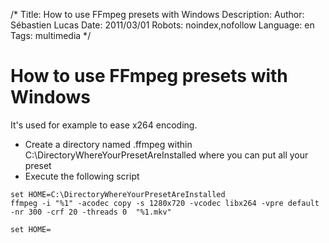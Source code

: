 /*
Title: How to use FFmpeg presets with Windows
Description: 
Author: Sébastien Lucas
Date: 2011/03/01
Robots: noindex,nofollow
Language: en
Tags: multimedia
*/
# How to use FFmpeg presets with Windows

It's used for example to ease x264 encoding.

*	Create a directory named .ffmpeg within C:\DirectoryWhereYourPresetAreInstalled where you can put all your preset
*	Execute the following script

```
set HOME=C:\DirectoryWhereYourPresetAreInstalled
ffmpeg -i "%1" -acodec copy -s 1280x720 -vcodec libx264 -vpre default -nr 300 -crf 20 -threads 0  "%1.mkv"

set HOME=
```






